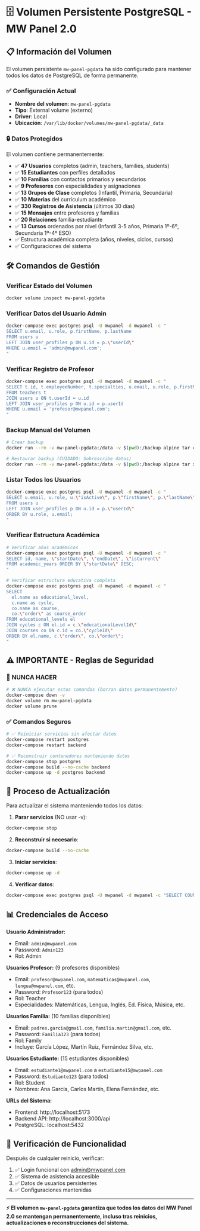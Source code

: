 # 🗄️ Volumen Persistente PostgreSQL - MW Panel 2.0

## 📋 **Información del Volumen**

El volumen persistente `mw-panel-pgdata` ha sido configurado para mantener todos los datos de PostgreSQL de forma permanente.

### ✅ **Configuración Actual**
- **Nombre del volumen**: `mw-panel-pgdata`
- **Tipo**: External volume (externo)
- **Driver**: Local
- **Ubicación**: `/var/lib/docker/volumes/mw-panel-pgdata/_data`

### 🔒 **Datos Protegidos**
El volumen contiene permanentemente:
- ✅ **47 Usuarios** completos (admin, teachers, families, students)
- ✅ **15 Estudiantes** con perfiles detallados
- ✅ **10 Familias** con contactos primarios y secundarios
- ✅ **9 Profesores** con especialidades y asignaciones
- ✅ **13 Grupos de Clase** completos (Infantil, Primaria, Secundaria)
- ✅ **10 Materias** del curriculum académico
- ✅ **330 Registros de Asistencia** (últimos 30 días)
- ✅ **15 Mensajes** entre profesores y familias
- ✅ **20 Relaciones** familia-estudiante
- ✅ **13 Cursos** ordenados por nivel (Infantil 3-5 años, Primaria 1º-6º, Secundaria 1º-4º ESO)
- ✅ Estructura académica completa (años, niveles, ciclos, cursos)
- ✅ Configuraciones del sistema

## 🛠️ **Comandos de Gestión**

### **Verificar Estado del Volumen**
```bash
docker volume inspect mw-panel-pgdata
```

### **Verificar Datos del Usuario Admin**
```bash
docker-compose exec postgres psql -U mwpanel -d mwpanel -c "
SELECT u.email, u.role, p.firstName, p.lastName 
FROM users u 
LEFT JOIN user_profiles p ON u.id = p.\"userId\" 
WHERE u.email = 'admin@mwpanel.com';
"
```

### **Verificar Registro de Profesor**
```bash
docker-compose exec postgres psql -U mwpanel -d mwpanel -c "
SELECT t.id, t.employeeNumber, t.specialties, u.email, u.role, p.firstName, p.lastName
FROM teachers t
JOIN users u ON t.userId = u.id
LEFT JOIN user_profiles p ON u.id = p.userId
WHERE u.email = 'profesor@mwpanel.com';
"
```

### **Backup Manual del Volumen**
```bash
# Crear backup
docker run --rm -v mw-panel-pgdata:/data -v $(pwd):/backup alpine tar czf /backup/pgdata-backup-$(date +%Y%m%d-%H%M%S).tar.gz /data

# Restaurar backup (CUIDADO: Sobrescribe datos)
docker run --rm -v mw-panel-pgdata:/data -v $(pwd):/backup alpine tar xzf /backup/pgdata-backup-YYYYMMDD-HHMMSS.tar.gz -C /
```

### **Listar Todos los Usuarios**
```bash
docker-compose exec postgres psql -U mwpanel -d mwpanel -c "
SELECT u.email, u.role, u.\"isActive\", p.\"firstName\", p.\"lastName\" 
FROM users u 
LEFT JOIN user_profiles p ON u.id = p.\"userId\" 
ORDER BY u.role, u.email;
"
```

### **Verificar Estructura Académica**
```bash
# Verificar años académicos
docker-compose exec postgres psql -U mwpanel -d mwpanel -c "
SELECT id, name, \"startDate\", \"endDate\", \"isCurrent\" 
FROM academic_years ORDER BY \"startDate\" DESC;
"

# Verificar estructura educativa completa
docker-compose exec postgres psql -U mwpanel -d mwpanel -c "
SELECT 
  el.name as educational_level,
  c.name as cycle,
  co.name as course,
  co.\"order\" as course_order
FROM educational_levels el
JOIN cycles c ON el.id = c.\"educationalLevelId\"
JOIN courses co ON c.id = co.\"cycleId\"
ORDER BY el.name, c.\"order\", co.\"order\";
"
```

## ⚠️ **IMPORTANTE - Reglas de Seguridad**

### 🚫 **NUNCA HACER**
```bash
# ❌ NUNCA ejecutar estos comandos (borran datos permanentemente)
docker-compose down -v
docker volume rm mw-panel-pgdata
docker volume prune
```

### ✅ **Comandos Seguros**
```bash
# ✅ Reiniciar servicios sin afectar datos
docker-compose restart postgres
docker-compose restart backend

# ✅ Reconstruir contenedores manteniendo datos
docker-compose stop postgres
docker-compose build --no-cache backend
docker-compose up -d postgres backend
```

## 🔄 **Proceso de Actualización**

Para actualizar el sistema manteniendo todos los datos:

1. **Parar servicios** (NO usar -v):
```bash
docker-compose stop
```

2. **Reconstruir si necesario**:
```bash
docker-compose build --no-cache
```

3. **Iniciar servicios**:
```bash
docker-compose up -d
```

4. **Verificar datos**:
```bash
docker-compose exec postgres psql -U mwpanel -d mwpanel -c "SELECT COUNT(*) as total_users FROM users;"
```

## 📊 **Credenciales de Acceso**

**Usuario Administrador:**
- Email: `admin@mwpanel.com`
- Password: `Admin123`
- Rol: Admin

**Usuarios Profesor:** (9 profesores disponibles)
- Email: `profesor@mwpanel.com`, `matematicas@mwpanel.com`, `lengua@mwpanel.com`, etc.
- Password: `Profesor123` (para todos)
- Rol: Teacher
- Especialidades: Matemáticas, Lengua, Inglés, Ed. Física, Música, etc.

**Usuarios Familia:** (10 familias disponibles)
- Email: `padres.garcia@gmail.com`, `familia.martin@gmail.com`, etc.
- Password: `Familia123` (para todos)
- Rol: Family
- Incluye: García López, Martín Ruiz, Fernández Silva, etc.

**Usuarios Estudiante:** (15 estudiantes disponibles)
- Email: `estudiante1@mwpanel.com` a `estudiante15@mwpanel.com`
- Password: `Estudiante123` (para todos)
- Rol: Student
- Nombres: Ana García, Carlos Martín, Elena Fernández, etc.

**URLs del Sistema:**
- Frontend: http://localhost:5173
- Backend API: http://localhost:3000/api
- PostgreSQL: localhost:5432

## 🎯 **Verificación de Funcionalidad**

Después de cualquier reinicio, verificar:

1. ✅ Login funcional con admin@mwpanel.com
2. ✅ Sistema de asistencia accesible
3. ✅ Datos de usuarios persistentes
4. ✅ Configuraciones mantenidas

---

**⚡ El volumen `mw-panel-pgdata` garantiza que todos los datos del MW Panel 2.0 se mantengan permanentemente, incluso tras reinicios, actualizaciones o reconstrucciones del sistema.**